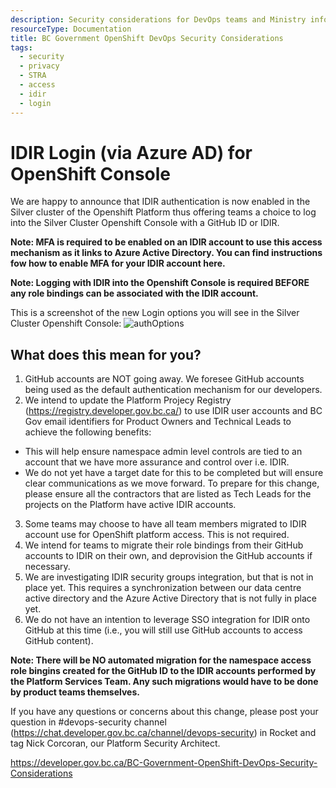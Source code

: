 ```yaml
---
description: Security considerations for DevOps teams and Ministry information security teams
resourceType: Documentation
title: BC Government OpenShift DevOps Security Considerations
tags:
  - security
  - privacy
  - STRA
  - access
  - idir
  - login
---
```


# IDIR Login (via Azure AD) for OpenShift Console

We are happy to announce that IDIR authentication is now enabled in the Silver cluster of the Openshift Platform thus offering teams a choice to log into the Silver Cluster Openshift Console with a GitHub ID or IDIR.

**Note:  MFA is required to be enabled on an IDIR account to use this access mechanism as it links to Azure Active Directory. You can find instructions fow how to enable MFA for your IDIR account here.**

**Note: Logging with IDIR into the Openshift Console is required BEFORE any role bindings can be associated with the IDIR account.**

This is a screenshot of the new Login options you will see in the Silver Cluster Openshift Console:
![authOptions](https://user-images.githubusercontent.com/53879638/146621070-6d473a3d-289c-400e-86a7-947732441fac.png)



## What does this mean for you?
1. GitHub accounts are NOT going away.  We foresee GitHub accounts being used as the default authentication mechanism for our developers.
2. We intend to update the Platform Projecy Registry (https://registry.developer.gov.bc.ca/) to use IDIR user accounts and BC Gov email identifiers for Product Owners and Technical Leads to achieve the following benefits: 
- This will help ensure namespace admin level controls are tied to an account that we have more assurance and control over i.e. IDIR.
- We do not yet have a target date for this to be completed but will ensure clear communications as we move forward. To prepare for this change, please ensure all the contractors that are listed as Tech Leads for the projects on the Platform have active IDIR accounts.
3. Some teams may choose to have all team members migrated to IDIR account use for OpenShift platform access.  This is not required. 
4. We intend for teams to migrate their role bindings from their GitHub accounts to IDIR on their own, and deprovision the GitHub accounts if necessary.
5. We are investigating IDIR security groups integration, but that is not in place yet.  This requires a synchronization between our data centre active directory and the Azure Active Directory that is not fully in place yet.
6. We do not have an intention to leverage SSO integration for IDIR onto GitHub at this time (i.e., you will still use GitHub accounts to access GitHub content).


**Note: There will be NO automated migration for the namespace access role bingins created for the GitHub ID to the IDIR accounts performed by the Platform Services Team. Any such migrations would have to be done by product teams themselves.**


If you have any questions or concerns about this change, please post your question in #devops-security channel (https://chat.developer.gov.bc.ca/channel/devops-security) in Rocket and tag Nick Corcoran, our Platform Security Architect.


https://developer.gov.bc.ca/BC-Government-OpenShift-DevOps-Security-Considerations
